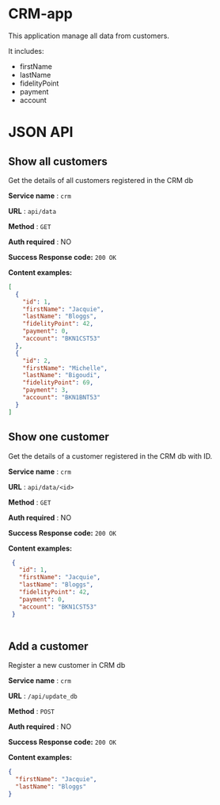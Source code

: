 # CRM-app

This application manage all data from customers.

It includes:
 - firstName
 - lastName
 - fidelityPoint
 - payment
 - account

# JSON API

## Show all customers

Get the details of all customers registered in the CRM db

**Service name** : `crm`

**URL** : `api/data`

**Method** : `GET`

**Auth required** : NO


**Success Response code:** `200 OK`

**Content examples:**


```json
[
  {
    "id": 1,
    "firstName": "Jacquie",
    "lastName": "Bloggs",
    "fidelityPoint": 42,
    "payment": 0,
    "account": "BKN1CST53"
  },
  {
    "id": 2,
    "firstName": "Michelle",
    "lastName": "Bigoudi",
    "fidelityPoint": 69,
    "payment": 3,
    "account": "BKN1BNT53"
  }
]
```

## Show one customer

Get the details of a customer registered in the CRM db with ID.

**Service name** : `crm`

**URL** : `api/data/<id>`

**Method** : `GET`

**Auth required** : NO


**Success Response code:** `200 OK`

**Content examples:**


```json
 {
   "id": 1,
   "firstName": "Jacquie",
   "lastName": "Bloggs",
   "fidelityPoint": 42,
   "payment": 0,
   "account": "BKN1CST53"
 }
  
```


## Add a customer

Register a new customer in CRM db

**Service name** : `crm`

**URL** : `/api/update_db`

**Method** : `POST`

**Auth required** : NO


**Success Response code:** `200 OK`

**Content examples:**


```json
{
  "firstName": "Jacquie",
  "lastName": "Bloggs"
}
```
